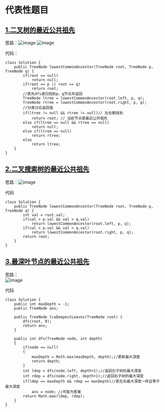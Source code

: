 # 代表性题目

## [1.二叉树的最近公共祖先](https://leetcode.cn/problems/lowest-common-ancestor-of-a-binary-tree/)
思路：![image](https://github.com/user-attachments/assets/673ddc41-6755-4dc7-b9ef-b505546b984a)
![image](https://github.com/user-attachments/assets/3f405ffc-df86-46cc-98b5-1c33a2f7199e)

代码：
```
class Solution {
    public TreeNode lowestCommonAncestor(TreeNode root, TreeNode p, TreeNode q) {
        if(root == null)
            return null;
        if(root == p || root == q)
            return root;
        //首先dfs递归找到p，q节点并返回
        TreeNode ltree = lowestCommonAncestor(root.left, p, q); 
        TreeNode rtree = lowestCommonAncestor(root.right, p, q);
        //分类讨论返回值
        if(ltree != null && rtree != null)// 左右都找到
            return root; // 当前节点是最近公共祖先
        else if(ltree == null && rtree == null)
            return null;
        else if(ltree == null)
            return rtree;
        else    
            return ltree;
    }
}
```

## [2.二叉搜索树的最近公共祖先](https://leetcode.cn/problems/lowest-common-ancestor-of-a-binary-search-tree/description/)
思路：![image](https://github.com/user-attachments/assets/cc4c7a44-a16b-4d6a-adc6-74276b75d567)

代码
```
class Solution {
    public TreeNode lowestCommonAncestor(TreeNode root, TreeNode p, TreeNode q) {
        int val = root.val;
        if(val > p.val && val > q.val)
            return lowestCommonAncestor(root.left, p, q);
        if(val < p.val && val < q.val)
            return lowestCommonAncestor(root.right, p, q);
        return root; 
    }
}
```

## [3.最深叶节点的最近公共祖先](https://leetcode.cn/problems/lowest-common-ancestor-of-deepest-leaves/description/)
思路：  
![image](https://github.com/user-attachments/assets/5e873dd7-4f22-41fa-ae4c-d1d65cf28794)  

代码
```
class Solution {
    public int maxDepth = -1;
    public TreeNode ans;

    public TreeNode lcaDeepestLeaves(TreeNode root) {
        dfs(root, 0);
        return ans;
    }

    public int dfs(TreeNode node, int depth)
    {
        if(node == null)
        {
            maxDepth = Math.max(maxDepth, depth);//更新最大深度
            return depth;
        }
        int ldep = dfs(node.left, depth+1);//返回左子树的最大深度
        int rdep = dfs(node.right, depth+1);//返回右子树的最大深度
        if(ldep == maxDepth && rdep == maxDepth)//若左右最大深度一样且等于最大深度
            ans = node; //可能为答案
        return Math.max(ldep, rdep);
    }
}
```
